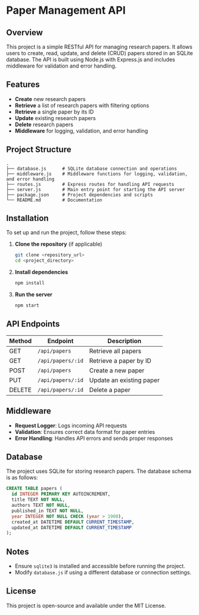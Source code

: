 # Paper Management API

## Overview
This project is a simple RESTful API for managing research papers. It allows users to create, read, update, and delete (CRUD) papers stored in an SQLite database. The API is built using Node.js with Express.js and includes middleware for validation and error handling.

## Features
- **Create** new research papers
- **Retrieve** a list of research papers with filtering options
- **Retrieve** a single paper by its ID
- **Update** existing research papers
- **Delete** research papers
- **Middleware** for logging, validation, and error handling

## Project Structure
```
.
├── database.js      # SQLite database connection and operations
├── middleware.js    # Middleware functions for logging, validation, and error handling
├── routes.js        # Express routes for handling API requests
├── server.js        # Main entry point for starting the API server
├── package.json     # Project dependencies and scripts
└── README.md        # Documentation
```

## Installation
To set up and run the project, follow these steps:

1. **Clone the repository** (if applicable)
   ```sh
   git clone <repository_url>
   cd <project_directory>
   ```

2. **Install dependencies**
   ```sh
   npm install
   ```

3. **Run the server**
   ```sh
   npm start
   ```

## API Endpoints
| Method | Endpoint            | Description                |
|--------|---------------------|----------------------------|
| GET    | `/api/papers`       | Retrieve all papers        |
| GET    | `/api/papers/:id`   | Retrieve a paper by ID     |
| POST   | `/api/papers`       | Create a new paper        |
| PUT    | `/api/papers/:id`   | Update an existing paper  |
| DELETE | `/api/papers/:id`   | Delete a paper            |

## Middleware
- **Request Logger**: Logs incoming API requests
- **Validation**: Ensures correct data format for paper entries
- **Error Handling**: Handles API errors and sends proper responses

## Database
The project uses SQLite for storing research papers. The database schema is as follows:
```sql
CREATE TABLE papers (
  id INTEGER PRIMARY KEY AUTOINCREMENT,
  title TEXT NOT NULL,
  authors TEXT NOT NULL,
  published_in TEXT NOT NULL,
  year INTEGER NOT NULL CHECK (year > 1900),
  created_at DATETIME DEFAULT CURRENT_TIMESTAMP,
  updated_at DATETIME DEFAULT CURRENT_TIMESTAMP
);
```

## Notes
- Ensure `sqlite3` is installed and accessible before running the project.
- Modify `database.js` if using a different database or connection settings.

## License
This project is open-source and available under the MIT License.

